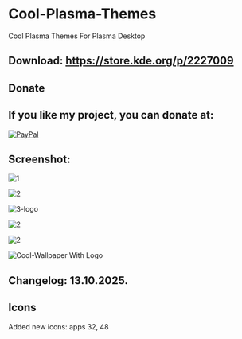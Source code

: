 # Cool-Plasma-Themes
Cool Plasma Themes For Plasma Desktop

Download: https://store.kde.org/p/2227009
------------------------------------------


<html>
  <head>
    <meta charset="utf-8" />
  </head>
  <body>
    <h2>Donate</h2>
    <h2>If you like my project, you can donate at:</h2>
    <a href="https://www.paypal.com/paypalme/VesnaLazic">
    <img src="PayPal.png" alt="PayPal" />
    </a>
  </body>
</html>


Screenshot:
-----------

![1](https://github.com/user-attachments/assets/8e008488-785f-4aa7-92ef-bcb33612ea54)

![2](https://github.com/user-attachments/assets/7f4dbbbe-d938-4143-9c93-07e60de72f63)

![3-logo](https://github.com/user-attachments/assets/8c46e4b0-409c-472d-a045-8131a8f35bd5)

![2](https://github.com/user-attachments/assets/88e70984-c883-48df-8a7d-1265189afb9c)

![2](https://github.com/user-attachments/assets/78f3915d-3252-429d-bc6c-738ec8ef9b93)

![Cool-Wallpaper With Logo](https://github.com/user-attachments/assets/d2ca6672-73bd-42d6-a766-53977bb07101)


Changelog: 13.10.2025.
--------------------------

Icons
-----

Added new icons: apps 32, 48
